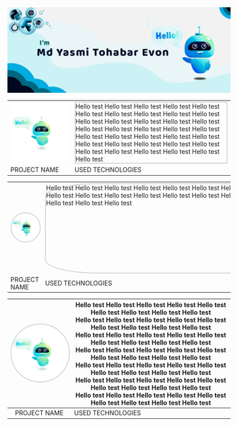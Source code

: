 <!-- MYTE GitHub Poster -->
<div class="github_poster">
    <img src="assets/github_poster.jpg" alt="">
</div>

<!-- Selected 3 Projects -->
<div>
    <table> 
        <tr>
            <td>
                <img src="assets/hello_robot.jpg" style="width: 700px;" alt="">
            </td>
            <td>
                <div style="border: 2px solid lightgray;">
                    Hello test Hello test Hello test Hello test Hello test Hello test Hello test Hello test Hello test
                    Hello test Hello test Hello test Hello test Hello test Hello test Hello test Hello test Hello test
                    Hello test Hello test Hello test Hello test Hello test Hello test Hello test Hello test Hello test
                    Hello test Hello test Hello test Hello test Hello test Hello test Hello test Hello test Hello test
                </div>
            </td>
        </tr>
        <tr>
            <td>PROJECT NAME</td>
            <td>USED TECHNOLOGIES</td>
        </tr>
    </table>
</div>

<div>
    <table>
        <tr>
            <td>
                <img src="assets/hello_robot.jpg" style="width: 500px; border-radius: 50%; border: 2px solid lightgray" alt="">
            </td>
            <td>
                <div style="width: 800px; height: 200px; border: 2px solid lightgray; border-radius: 15% 15% 15% 15%;">
                    Hello test Hello test Hello test Hello test Hello test Hello test Hello test Hello test Hello test
                    Hello test Hello test Hello test Hello test Hello test Hello test Hello test Hello test Hello test
                    Hello test Hello test Hello test Hello test Hello test Hello test Hello test Hello test Hello test
                </div>
            </td>
        </tr>
        <tr>
            <td>PROJECT NAME</td>
            <td>USED TECHNOLOGIES</td>
        </tr>
    </table>
</div>    



















<div>
    <table style="width: 100%">
        <thead>
          <tr>
            <th style="text-align:center"><img src="assets/hello_robot.jpg" style="width: 200px; border-radius: 50%; border: 2px solid lightgray" alt=""></th>
            <th>
                Hello test Hello test Hello test Hello test Hello test Hello test Hello test Hello test Hello test      <br>
                Hello test Hello test Hello test Hello test Hello test Hello test Hello test Hello test Hello test<br>
                Hello test Hello test Hello test Hello test Hello test Hello test Hello test Hello test Hello test<br>
                Hello test Hello test Hello test Hello test Hello test Hello test Hello test Hello test Hello test<br>
                Hello test Hello test Hello test Hello test Hello test Hello test Hello test Hello test Hello test<br>
                Hello test Hello test Hello test Hello test Hello test Hello test Hello test Hello test Hello test<br>
                Hello test Hello test Hello test Hello test Hello test Hello test Hello test Hello test Hello test<br>
            </th>
          </tr>
        </thead>
        <tbody>
          <tr>
            <td style="text-align:center">PROJECT NAME</td>
            <td>USED TECHNOLOGIES</td>
          </tr>
        </tbody>
    </table>
</div>

